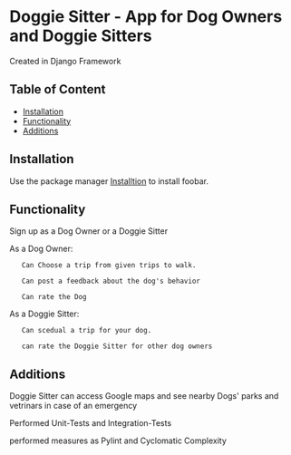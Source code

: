 
# Doggie Sitter - App for Dog Owners and Doggie Sitters

Created in Django Framework 

## Table of Content
* [Installation](#Installation)
* [Functionality](#functionality)
* [Additions](#Additions)

## Installation

Use the package manager [Installtion](https://github.com/BoazBitt/DoggieSitter/blob/master/Installions.txt) to install foobar.



## Functionality

Sign up as a Dog Owner or a Doggie Sitter

As a Dog Owner: 
      
       Can Choose a trip from given trips to walk.
       
       Can post a feedback about the dog's behavior
       
       Can rate the Dog
       

As a Doggie Sitter: 
      
       Can scedual a trip for your dog.
       
       can rate the Doggie Sitter for other dog owners
       
       
            

## Additions

Doggie Sitter can access Google maps and see nearby Dogs' parks and vetrinars in case of an emergency

Performed Unit-Tests and Integration-Tests

performed measures as Pylint and Cyclomatic Complexity


